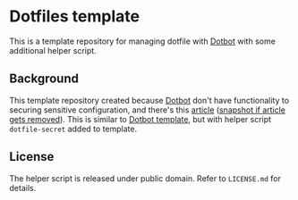 # Dotfiles template
This is a template repository for managing dotfile with [Dotbot](https://github.com/anishathalye/dotbot) with some additional helper script.

## Background
This template repository created because [Dotbot](https://github.com/anishathalye/dotbot) don't have functionality to securing sensitive configuration, and there's this [article](https://abdullah.today/encrypted-dotfiles/) ([snapshot if article gets removed](https://web.archive.org/web/20200307194245/https://abdullah.today/encrypted-dotfiles/)). This is similar to [Dotbot template](https://github.com/anishathalye/dotfiles_template), but with helper script `dotfile-secret` added to template.

## License
The helper script is released under public domain. Refer to `LICENSE.md` for details.
